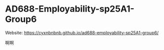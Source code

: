 # AD688-Employability-sp25A1-Group6
Website: https://cyxnbnbnb.github.io/ad688-employability-sp25A1-group6/

啊啊
